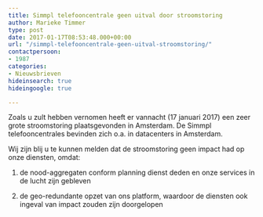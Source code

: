 ```yaml
---
title: Simmpl telefooncentrale geen uitval door stroomstoring
author: Marieke Timmer
type: post
date: 2017-01-17T08:53:48.000+00:00
url: "/simmpl-telefooncentrale-geen-uitval-stroomstoring/"
contactpersoon:
- 1987
categories:
- Nieuwsbrieven
hideinsearch: true
hideingoogle: true

---
```

Zoals u zult hebben vernomen heeft er vannacht (17 januari 2017) een zeer grote stroomstoring plaatsgevonden in Amsterdam. De Simmpl telefooncentrales bevinden zich o.a. in datacenters in Amsterdam. 

<!--more-->

Wij zijn blij u te kunnen melden dat de stroomstoring geen impact had op onze diensten, omdat:
  
1) de nood-aggregaten conform planning dienst deden en onze services in de lucht zijn gebleven
  
2) de geo-redundante opzet van ons platform, waardoor de diensten ook ingeval van impact zouden zijn doorgelopen